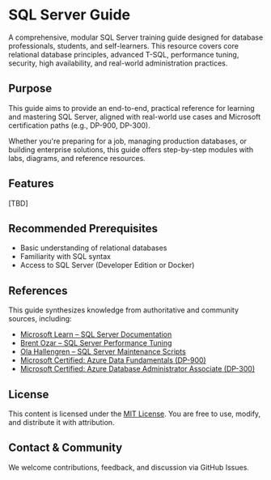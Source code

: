 # SQL Server Guide

A comprehensive, modular SQL Server training guide designed for database professionals, students, and self-learners. This resource covers core relational database principles, advanced T-SQL, performance tuning, security, high availability, and real-world administration practices.

## Purpose

This guide aims to provide an end-to-end, practical reference for learning and mastering SQL Server, aligned with real-world use cases and Microsoft certification paths (e.g., DP-900, DP-300).

Whether you're preparing for a job, managing production databases, or building enterprise solutions, this guide offers step-by-step modules with labs, diagrams, and reference resources.

## Features

[TBD]

## Recommended Prerequisites

- Basic understanding of relational databases
- Familiarity with SQL syntax
- Access to SQL Server (Developer Edition or Docker)

## References

This guide synthesizes knowledge from authoritative and community sources, including:

- [Microsoft Learn – SQL Server Documentation](https://learn.microsoft.com/en-us/sql/)
- [Brent Ozar – SQL Server Performance Tuning](https://www.brentozar.com/)
- [Ola Hallengren – SQL Server Maintenance Scripts](https://ola.hallengren.com/)
- [Microsoft Certified: Azure Data Fundamentals (DP-900)](https://learn.microsoft.com/en-us/certifications/exams/dp-900/)
- [Microsoft Certified: Azure Database Administrator Associate (DP-300)](https://learn.microsoft.com/en-us/certifications/azure-database-administrator/)

## License

This content is licensed under the [MIT License](LICENSE). You are free to use, modify, and distribute it with attribution.

## Contact & Community

We welcome contributions, feedback, and discussion via GitHub Issues.
